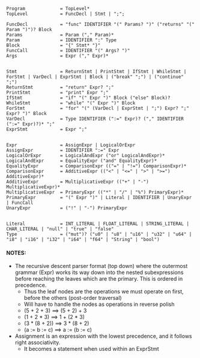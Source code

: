 ```
Program             = TopLevel*
TopLevel            = FuncDecl | Stmt | ";";

FuncDecl            = "func" IDENTIFIER "(" Params? ")" ("returns" "(" Param ")")? Block
Params              = Param ("," Param)*
Param               = IDENTIFIER ":" Type
Block               = "{" Stmt* "}"
FuncCall            = IDENTIFIER "(" Args? ")"
Args                = Expr ("," Expr)*


Stmt                = ReturnStmt | PrintStmt | IfStmt | WhileStmt | ForStmt | VarDecl | ExprStmt | Block | ("break" ";") | ("continue" ";")
ReturnStmt          = "return" Expr? ";"
PrintStmt           = "print" Expr ";"
IfStmt              = "if" "(" Expr ")" Block ("else" Block)?
WhileStmt           = "while" "(" Expr ")" Block
ForStmt             = "for" "(" (VarDecl | ExprStmt | ";") Expr? ";" Expr? ")" Block
VarDecl             = Type IDENTIFIER (":=" Expr)? ("," IDENTIFIER (":=" Expr)?)* ";"
ExprStmt            = Expr ";"


Expr                = AssignExpr | LogicalOrExpr
AssignExpr          = IDENTIFIER ":=" Expr
LogicalOrExpr       = LogicalAndExpr ("or" LogicalAndExpr)*
LogicalAndExpr      = EqualityExpr ("and" EqualityExpr)*
EqualityExpr        = ComparisonExpr (("=" | "!=") ComparisonExpr)*
ComparisonExpr      = AdditiveExpr (("<" | "<=" | ">" | ">=") AdditiveExpr)*
AdditiveExpr        = MultiplicativeExpr (("+" | "-") MultiplicativeExpr)*
MultiplicativeExpr  = PrimaryExpr (("*" | "/" | "%") PrimaryExpr)*
PrimaryExpr         = "(" Expr ")" | Literal | IDENTIFIER | UnaryExpr | FuncCall
UnaryExpr           = ("!" | "-") PrimaryExpr


Literal             = INT_LITERAL | FLOAT_LITERAL | STRING_LITERAL | CHAR_LITERAL | "null" | "true" | "false"
Type                = ("mut")? ("u0" | "u8" | "u16" | "u32" | "u64" | "i8" | "i16" | "i32" | "i64" | "f64" | "String" | "bool")
```
#### NOTES:
+ The recursive descent parser format (top down) where the outermost grammar (Expr) works its way down into the nested subexpressions before reaching the leaves which are the primary. This is ordered in precedence.
    + Thus the leaf nodes are the operations we must operate on first, before the others (post-order traversal)
    + Will have to handle the nodes as operations in reverse polish
    + (5 + 2 + 3) ==> (5 + 2) + 3
    + (1 + 2 * 3) ==> 1 + (2 * 3)
    + (3 * (8 + 2)) ==> 3 * (8 + 2)
    + (a := b := c) ==> a := (b := c)
+ Assignment is an expression with the lowest precedence, and it follows right associativity.
    + It becomes a statement when used within an ExprStmt
